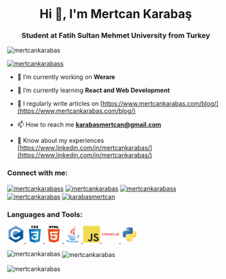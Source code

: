 <h1 align="center">Hi 👋, I'm Mertcan Karabaş</h1>
<h3 align="center">Student at Fatih Sultan Mehmet University from Turkey</h3>

<p align="left"> <img src="https://komarev.com/ghpvc/?username=mertcankarabas&label=Profile%20views&color=0e75b6&style=flat" alt="mertcankarabas" /> </p>

<p align="left"> <a href="https://twitter.com/mertcankarabass" target="blank"><img src="https://img.shields.io/twitter/follow/mertcankarabass?logo=twitter&style=for-the-badge" alt="mertcankarabass" /></a> </p>

- 🔭 I’m currently working on **Werare**

- 🌱 I’m currently learning **React and Web Development**

- 📝 I regularly write articles on [https://www.mertcankarabas.com/blog/](https://www.mertcankarabas.com/blog/)

- 📫 How to reach me **karabasmertcan@gmail.com**

- 📄 Know about my experiences [https://www.linkedin.com/in/mertcankarabas/](https://www.linkedin.com/in/mertcankarabas/)

<h3 align="left">Connect with me:</h3>
<p align="left">
<a href="https://twitter.com/mertcankarabass" target="blank"><img align="center" src="https://raw.githubusercontent.com/rahuldkjain/github-profile-readme-generator/master/src/images/icons/Social/twitter.svg" alt="mertcankarabass" height="30" width="40" /></a>
<a href="https://linkedin.com/in/mertcankarabas" target="blank"><img align="center" src="https://raw.githubusercontent.com/rahuldkjain/github-profile-readme-generator/master/src/images/icons/Social/linked-in-alt.svg" alt="mertcankarabas" height="30" width="40" /></a>
<a href="https://instagram.com/mertcankarabass" target="blank"><img align="center" src="https://raw.githubusercontent.com/rahuldkjain/github-profile-readme-generator/master/src/images/icons/Social/instagram.svg" alt="mertcankarabass" height="30" width="40" /></a>
<a href="https://www.youtube.com/@mertcankarabas" target="blank"><img align="center" src="https://raw.githubusercontent.com/rahuldkjain/github-profile-readme-generator/master/src/images/icons/Social/youtube.svg" alt="mertcankarabas" height="30" width="40" /></a>
<a href="https://www.hackerrank.com/karabasmertcan" target="blank"><img align="center" src="https://raw.githubusercontent.com/rahuldkjain/github-profile-readme-generator/master/src/images/icons/Social/hackerrank.svg" alt="karabasmertcan" height="30" width="40" /></a>
</p>

<h3 align="left">Languages and Tools:</h3>
<p align="left"> <a href="https://www.cprogramming.com/" target="_blank" rel="noreferrer"> <img src="https://raw.githubusercontent.com/devicons/devicon/master/icons/c/c-original.svg" alt="c" width="40" height="40"/> </a> <a href="https://www.w3schools.com/css/" target="_blank" rel="noreferrer"> <img src="https://raw.githubusercontent.com/devicons/devicon/master/icons/css3/css3-original-wordmark.svg" alt="css3" width="40" height="40"/> </a> <a href="https://www.w3.org/html/" target="_blank" rel="noreferrer"> <img src="https://raw.githubusercontent.com/devicons/devicon/master/icons/html5/html5-original-wordmark.svg" alt="html5" width="40" height="40"/> </a> <a href="https://www.java.com" target="_blank" rel="noreferrer"> <img src="https://raw.githubusercontent.com/devicons/devicon/master/icons/java/java-original.svg" alt="java" width="40" height="40"/> </a> <a href="https://developer.mozilla.org/en-US/docs/Web/JavaScript" target="_blank" rel="noreferrer"> <img src="https://raw.githubusercontent.com/devicons/devicon/master/icons/javascript/javascript-original.svg" alt="javascript" width="40" height="40"/> </a> <a href="https://www.oracle.com/" target="_blank" rel="noreferrer"> <img src="https://raw.githubusercontent.com/devicons/devicon/master/icons/oracle/oracle-original.svg" alt="oracle" width="40" height="40"/> </a> <a href="https://www.python.org" target="_blank" rel="noreferrer"> <img src="https://raw.githubusercontent.com/devicons/devicon/master/icons/python/python-original.svg" alt="python" width="40" height="40"/> </a> </p>

<p><img align="left" src="https://github-readme-stats.vercel.app/api/top-langs?username=mertcankarabas&show_icons=true&locale=en&layout=compact" alt="mertcankarabas" /></p>

<p>&nbsp;<img align="center" src="https://github-readme-stats.vercel.app/api?username=mertcankarabas&show_icons=true&locale=en" alt="mertcankarabas" /></p>

<p><img align="center" src="https://github-readme-streak-stats.herokuapp.com/?user=mertcankarabas&" alt="mertcankarabas" /></p>

